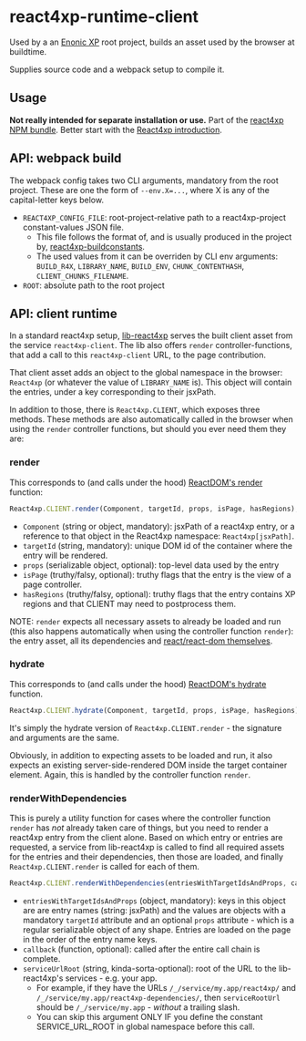# react4xp-runtime-client


Used by a an [Enonic XP](https://developer.enonic.com/) root project, builds an asset used by the browser at buildtime.

Supplies source code and a webpack setup to compile it.

## Usage

**Not really intended for separate installation or use.** Part of the [react4xp NPM bundle](https://www.npmjs.com/package/react4xp). Better start with the [React4xp introduction](https://developer.enonic.com/templates/react4xp).

## API: webpack build

The webpack config takes two CLI arguments, mandatory from the root project. These are one the form of `--env.X=...`, where X is any of the capital-letter keys below.

  - `REACT4XP_CONFIG_FILE`: root-project-relative path to a react4xp-project constant-values JSON file.
    - This file follows the format of, and is usually produced in the project by, [react4xp-buildconstants](https://www.npmjs.com/package/react4xp-buildconstants).
    - The used values from it can be overriden by CLI env arguments: `BUILD_R4X`, `LIBRARY_NAME`, `BUILD_ENV`, `CHUNK_CONTENTHASH`, `CLIENT_CHUNKS_FILENAME`.
  - `ROOT`: absolute path to the root project


## API: client runtime

In a standard react4xp setup, [lib-react4xp](https://github.com/enonic/lib-react4xp) serves the built client asset from the service `react4xp-client`. The lib also offers `render` controller-functions, that add a call to this `react4xp-client` URL, to the page contribution.

That client asset adds an object to the global namespace in the browser: `React4xp` (or whatever the value of `LIBRARY_NAME` is). This object will contain the entries, under a key corresponding to their jsxPath.

In addition to those, there is `React4xp.CLIENT`, which exposes three methods. These methods are also automatically called in the browser when using the `render` controller functions, but should you ever need them they are:


### render

This corresponds to (and calls under the hood) [ReactDOM's render](https://reactjs.org/docs/react-dom.html#render) function:

```javascript
React4xp.CLIENT.render(Component, targetId, props, isPage, hasRegions);
```

- `Component` (string or object, mandatory): jsxPath of a react4xp entry, or a reference to that object in the React4xp namespace: `React4xp[jsxPath]`.
- `targetId` (string, mandatory): unique DOM id of the container where the entry will be rendered.
- `props` (serializable object, optional): top-level data used by the entry
- `isPage` (truthy/falsy, optional): truthy flags that the entry is the view of a page controller.
- `hasRegions` (truthy/falsy, optional): truthy flags that the entry contains XP regions and that CLIENT may need to postprocess them.

NOTE: `render` expects all necessary assets to already be loaded and run (this also happens automatically when using the controller function `render`): the entry asset, all its dependencies and [react/react-dom themselves](https://www.npmjs.com/package/react4xp-runtime-externals).


### hydrate

This corresponds to (and calls under the hood) [ReactDOM's hydrate](https://reactjs.org/docs/react-dom.html#hydrate) function.

```javascript
React4xp.CLIENT.hydrate(Component, targetId, props, isPage, hasRegions);
```

It's simply the hydrate version of `React4xp.CLIENT.render` - the signature and arguments are the same.

Obviously, in addition to expecting assets to be loaded and run, it also expects an existing server-side-rendered DOM inside the target container element. Again, this is handled by the controller function `render`.


### renderWithDependencies

This is purely a utility function for cases where the controller function `render` has _not_ already taken care of things, but you need to render a react4xp entry from the client alone. Based on which entry or entries are requested, a service from lib-react4xp is called to find all required assets for the entries and their dependencies, then those are loaded, and finally `React4xp.CLIENT.render` is called for each of them.

```javascript
React4xp.CLIENT.renderWithDependencies(entriesWithTargetIdsAndProps, callback, serviceUrlRoot);
```

- `entriesWithTargetIdsAndProps` (object, mandatory): keys in this object are are entry names (string: jsxPath) and the values are objects with a mandatory `targetId` attribute and an optional `props` attribute - which is a regular serializable object of any shape. Entries are loaded on the page in the order of the entry name keys.
- `callback` (function, optional): called after the entire call chain is complete.
- `serviceUrlRoot` (string, kinda-sorta-optional): root of the URL to the lib-react4xp's services - e.g. your app.
  - For example, if they have the URLs `/_/service/my.app/react4xp/` and `/_/service/my.app/react4xp-dependencies/`, then `serviceRootUrl` should be `/_/service/my.app` - _without_ a trailing slash.
  - You can skip this argument ONLY IF you define the constant SERVICE_URL_ROOT in global namespace before this call.

